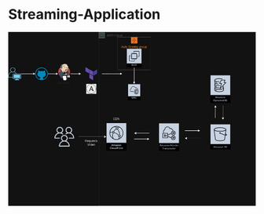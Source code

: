 # Streaming-Application
<img title="a title" alt="Alt text" src="architecture streaming platform.jpg">
